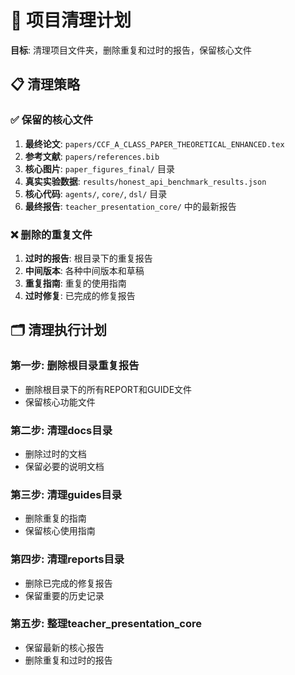 # 🧹 **项目清理计划**

**目标**: 清理项目文件夹，删除重复和过时的报告，保留核心文件

## 📋 **清理策略**

### **✅ 保留的核心文件**
1. **最终论文**: `papers/CCF_A_CLASS_PAPER_THEORETICAL_ENHANCED.tex`
2. **参考文献**: `papers/references.bib`
3. **核心图片**: `paper_figures_final/` 目录
4. **真实实验数据**: `results/honest_api_benchmark_results.json`
5. **核心代码**: `agents/`, `core/`, `dsl/` 目录
6. **最终报告**: `teacher_presentation_core/` 中的最新报告

### **❌ 删除的重复文件**
1. **过时的报告**: 根目录下的重复报告
2. **中间版本**: 各种中间版本和草稿
3. **重复指南**: 重复的使用指南
4. **过时修复**: 已完成的修复报告

## 🗂️ **清理执行计划**

### **第一步: 删除根目录重复报告**
- 删除根目录下的所有REPORT和GUIDE文件
- 保留核心功能文件

### **第二步: 清理docs目录**
- 删除过时的文档
- 保留必要的说明文档

### **第三步: 清理guides目录**
- 删除重复的指南
- 保留核心使用指南

### **第四步: 清理reports目录**
- 删除已完成的修复报告
- 保留重要的历史记录

### **第五步: 整理teacher_presentation_core**
- 保留最新的核心报告
- 删除重复和过时的报告
